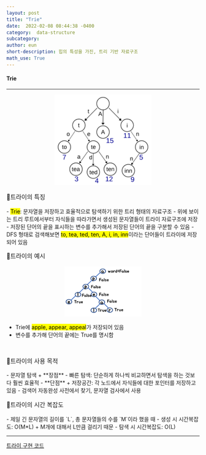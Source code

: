 ```yaml
---
layout: post
title: "Trie"
date:  2022-02-08 08:44:38 -0400
category:  data-structure
subcategory: 
author: eun
short-description: 힙의 특성을 가진, 트리 기반 자료구조
math_use: True
---
```



#### Trie
---

<p align="center"><img src="/assets/images/trie_2.PNG"  width="50%" height="50%"></p>

<p style="font-size: 1.12em">📌트라이의 특징 </p>
- <mark>Trie</mark>: 문자열을 저장하고 효율적으로 탐색하기 위한 트리 형태의 자료구조
- 위에 보이는 트리 루트에서부터 자식들을 따라가면서 생성된 문자열들이 트라이 자료구조에 저장
- 저장된 단어의 끝을 표시하는 변수를 추가해서 저장된 단어의 끝을 구분할 수 있음
- DFS 형태로 검색해보면 <mark>to, tea, ted, ten, A, i, in, inn</mark>이라는 단어들이 트라이에 저장되어 있음

<br>
<p style="font-size: 1.12em">📌트라이의 예시 </p>
<p align="center"><img src="/assets/images/trie_1.PNG"  width="40%" height="40%"></p>

- Trie에 <mark>apple, appear, appeal</mark>가 저장되어 있음
- 변수를 추가해 단어의 끝에는 True를 명시함

<br>
<p style="font-size: 1.12em">📌트라이의 사용 목적 </p>
- 문자열 탐색
    + **장점**
    - 빠른 탐색: 단순하게 하나씩 비교하면서 탐색을 하는 것보다 훨씬 효율적
    - **단점**
    + 저장공간: 각 노드에서 자식들에 대한 포인터를 저장하고 있음
    - 검색어 자동완성 사전에서 찾기, 문자열 검사에서 사용

<br>
<p style="font-size: 1.12em">📌트라이의 시간 복잡도 </p>
- 제일 긴 문자열의 길이를 `L`, 총 문자열들의 수를 `M`이라 했을 때
- 생성 시 시간복잡도: O(M*L)
    + M개에 대해서 L만큼 걸리기 때문
- 탐색 시 시간복잡도: O(L)

--- 

<a href="https://github.com/JJungEEun/CodingTest/blob/main/interviews/chap16_%ED%8A%B8%EB%9D%BC%EC%9D%B4/Trie.ipynb"> 트라이 구현 코드</a> 
